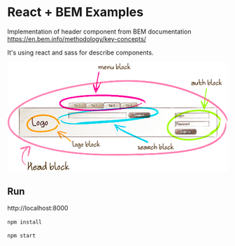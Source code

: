 # React + BEM Examples

Implementation of header component from BEM documentation https://en.bem.info/methodology/key-concepts/

It's using react and sass for describe components.

![Header](header.png)

## Run

http://localhost:8000

`npm install`

`npm start`